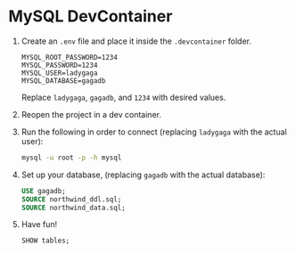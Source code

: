 # MySQL DevContainer

1. Create an `.env` file and place it inside the `.devcontainer` folder.

    ```text
    MYSQL_ROOT_PASSWORD=1234
    MYSQL_PASSWORD=1234
    MYSQL_USER=ladygaga
    MYSQL_DATABASE=gagadb
    ```

    Replace `ladygaga`, `gagadb`, and `1234` with desired values.

2. Reopen the project in a dev container.

3. Run the following in order to connect (replacing `ladygaga` with the actual user):

    ```bash
    mysql -u root -p -h mysql
    ```

4. Set up your database, (replacing `gagadb` with the actual database):

    ```sql
    USE gagadb;
    SOURCE northwind_ddl.sql;
    SOURCE northwind_data.sql;
    ```

5. Have fun!

    ```slq
    SHOW tables;
    ```
